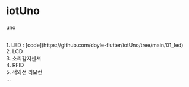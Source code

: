 # iotUno
uno

<br />
1. LED : [code](https://github.com/doyle-flutter/iotUno/tree/main/01_led) <br />
2. LCD <br />
3. 소리감지센서 <br />
4. RFID <br />
5. 적외선 리모컨 <br />
...
